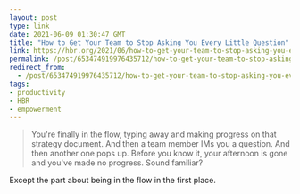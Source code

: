 ```yaml
---
layout: post
type: link
date: 2021-06-09 01:30:47 GMT
title: "How to Get Your Team to Stop Asking You Every Little Question"
link: https://hbr.org/2021/06/how-to-get-your-team-to-stop-asking-you-every-little-question
permalink: /post/653474919976435712/how-to-get-your-team-to-stop-asking-you-every
redirect_from: 
  - /post/653474919976435712/how-to-get-your-team-to-stop-asking-you-every
tags:
- productivity
- HBR
- empowerment
---
```

<blockquote>You're finally in the flow, typing away and making progress on that strategy document. And then a team member IMs you a question. And then another one pops up. Before you know it, your afternoon is gone and you've made no progress. Sound familiar?</blockquote>
<p>Except the part about being in the flow in the first place.</p>